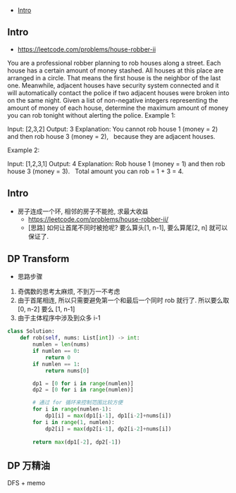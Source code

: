 - [Intro](#intro)

## Intro

- https://leetcode.com/problems/house-robber-ii

You are a professional robber planning to rob houses along a street. Each house has a certain amount of money stashed. All houses at this place are arranged in a circle. That means the first house is the neighbor of the last one. Meanwhile, adjacent houses have security system connected and it will automatically contact the police if two adjacent houses were broken into on the same night.
Given a list of non-negative integers representing the amount of money of each house, determine the maximum amount of money you can rob tonight without alerting the police.
Example 1:

Input: [2,3,2]
Output: 3
Explanation: You cannot rob house 1 (money = 2) and then rob house 3 (money = 2),
             because they are adjacent houses.

Example 2:

Input: [1,2,3,1]
Output: 4
Explanation: Rob house 1 (money = 1) and then rob house 3 (money = 3).
             Total amount you can rob = 1 + 3 = 4.


## Intro

- 房子连成一个环, 相邻的房子不能抢, 求最大收益
  - https://leetcode.com/problems/house-robber-ii/
  - [思路] 如何让首尾不同时被抢呢? 要么算头[1, n-1], 要么算尾[2, n] 就可以保证了.


## DP Transform

- 思路步骤
1. 奇偶数的思考太麻烦, 不到万一不考虑
2. 由于首尾相连, 所以只需要避免第一个和最后一个同时 rob 就行了. 所以要么取[0, n-2] 要么 [1, n-1]
3. 由于主体程序中涉及到众多 i-1

```py
class Solution:
    def rob(self, nums: List[int]) -> int:
        numlen = len(nums)
        if numlen == 0:
            return 0
        if numlen == 1:
            return nums[0]

        dp1 = [0 for i in range(numlen)]
        dp2 = [0 for i in range(numlen)]

        # 通过 for 循环来控制范围比较方便
        for i in range(numlen-1):
            dp1[i] = max(dp1[i-1], dp1[i-2]+nums[i])
        for i in range(1, numlen):
            dp2[i] = max(dp2[i-1], dp2[i-2]+nums[i])
            
        return max(dp1[-2], dp2[-1])

```



## DP 万精油


DFS + memo




